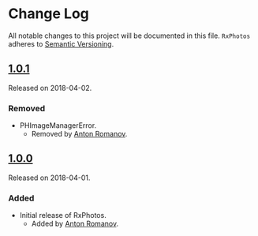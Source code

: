 # Change Log
All notable changes to this project will be documented in this file.
`RxPhotos` adheres to [Semantic Versioning](http://semver.org/).

## [1.0.1](https://github.com/Istered/RxPhotos/releases/tag/1.0.1)
Released on 2018-04-02.

### Removed
- PHImageManagerError.
  - Removed by [Anton Romanov](https://github.com/istered).

## [1.0.0](https://github.com/Istered/RxPhotos/releases/tag/1.0.0)
Released on 2018-04-01.

### Added
- Initial release of RxPhotos.
  - Added by [Anton Romanov](https://github.com/istered).
